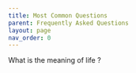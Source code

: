 ```yaml
---
title: Most Common Questions
parent: Frequently Asked Questions
layout: page
nav_order: 0
---
```


What is the meaning of life ?